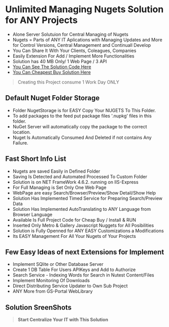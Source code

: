﻿# Unlimited Managing Nugets Solution for ANY Projects    

- Alone Server Solutuion for Central Managing of Nugets    
- Nugets = Parts of ANY IT Aplications with Managing Updates and More        
  for Control Versions, Central Management and Continuall Develop    
- You Can Share It With Your Clients, Coleagues, Companies     
- Easily Extension For Add / Implement More Functionalities    
- Solution has 40 MB Only/ 1 Web Page / 3 API
- [You Can See The Solution Code Here](https://kliknetezde.cz/NugetStorage)    
- [You Can Cheapest Buy Solution Here](https://kliknetezde.cz/AloneServers)     


> Creating this Project consume 1 Work Day ONLY    


## Default Nuget Folder Storage      

- Folder NugetStorage is for EASY Copy Your NUGETS To This Folder.
- To add packages to the feed put package files '.nupkg' files in this folder.    
- NuGet Server will automatically copy the package to the correct location.      
- Nuget Is Automatically Consumed And Deleted if not contains Any Failure. 

## Fast Short Info List      

- Nugets are saved Easily in Defined Folder    
- Saving Is Detected and Automated Processed To Custom Folder    
- Solution is on NET FrameWork 4.6.2. running on IIS-Express    
- For Full Managing is Set Only One Web Page    
- WebPage are easy Search/Browser/Preview/Show Detail/Show Help    
- Solution Has Implemented Timed Service for Preparing Search/Preview Data    
- Solution Has Implemented AutoTranslating to ANY Language from Browser Language    
- Available Is Full Project Code for Cheap Buy / Install & RUN    
- Inserted Only Metro & Gallery Javascript Nuggets for All Posibilities    
- Solution is Fully Openned for ANY EASY Customizations a Modifications    
- Its EASY Management For All Your Nugets of Your Projects    


## Few Easy Ideas of next Extensions for Implement       

- Implement SQlite or Other Database Server 
- Create 1 DB Table For Users APIKeys and Add to Authorize   
- Search Service - Indexing Words for Search in Nutest Content/Files   
- Implement Monitoring Of Downloads
- Direct Distributing Service Updater to Own Sub Project    
- ANY More from GS-Portal WebLibrary     


## Solution SreenShots 





> **Start Centralize Your IT with This Solution**    
   


